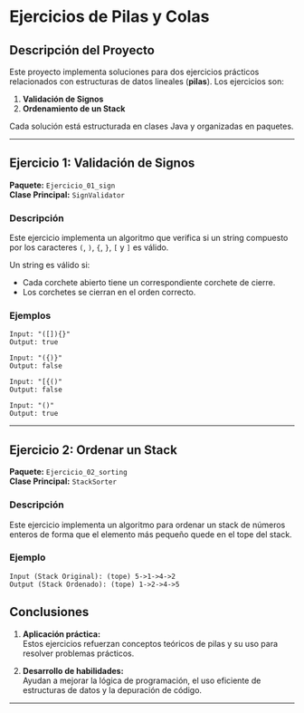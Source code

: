 # Ejercicios de Pilas y Colas

## Descripción del Proyecto
Este proyecto implementa soluciones para dos ejercicios prácticos relacionados con estructuras de datos lineales (**pilas**). Los ejercicios son:

1. **Validación de Signos**  
2. **Ordenamiento de un Stack**

Cada solución está estructurada en clases Java y organizadas en paquetes.

---

## Ejercicio 1: Validación de Signos
**Paquete:** `Ejercicio_01_sign`  
**Clase Principal:** `SignValidator`  
### Descripción
Este ejercicio implementa un algoritmo que verifica si un string compuesto por los caracteres `(`, `)`, `{`, `}`, `[` y `]` es válido.  

Un string es válido si:
- Cada corchete abierto tiene un correspondiente corchete de cierre.
- Los corchetes se cierran en el orden correcto.

### Ejemplos
```plaintext
Input: "([]){}"  
Output: true  

Input: "({)}"  
Output: false  

Input: "[{()"  
Output: false  

Input: "()"  
Output: true  
```

---

## Ejercicio 2: Ordenar un Stack
**Paquete:** `Ejercicio_02_sorting`  
**Clase Principal:** `StackSorter`  
### Descripción
Este ejercicio implementa un algoritmo para ordenar un stack de números enteros de forma que el elemento más pequeño quede en el tope del stack.  

### Ejemplo
```plaintext
Input (Stack Original): (tope) 5->1->4->2  
Output (Stack Ordenado): (tope) 1->2->4->5  
```



## Conclusiones
1. **Aplicación práctica:**  
   Estos ejercicios refuerzan conceptos teóricos de pilas y su uso para resolver problemas prácticos.

2. **Desarrollo de habilidades:**  
   Ayudan a mejorar la lógica de programación, el uso eficiente de estructuras de datos y la depuración de código.

---


